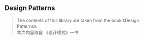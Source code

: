 ## Design Patterns

> The contents of this library are taken from the book 《Design Patterns》.  
> 本库内容取自 《设计模式》一书
